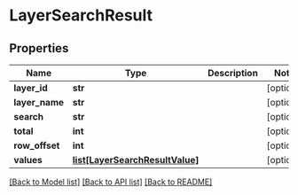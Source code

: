 # LayerSearchResult

## Properties
Name | Type | Description | Notes
------------ | ------------- | ------------- | -------------
**layer_id** | **str** |  | [optional] 
**layer_name** | **str** |  | [optional] 
**search** | **str** |  | [optional] 
**total** | **int** |  | [optional] 
**row_offset** | **int** |  | [optional] 
**values** | [**list[LayerSearchResultValue]**](LayerSearchResultValue.md) |  | [optional] 

[[Back to Model list]](../README.md#documentation-for-models) [[Back to API list]](../README.md#documentation-for-api-endpoints) [[Back to README]](../README.md)

